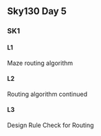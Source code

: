 ## Sky130 Day 5
### SK1
#### L1
Maze routing algorithm
#### L2
Routing algorithm continued
#### L3
Design Rule Check for Routing

